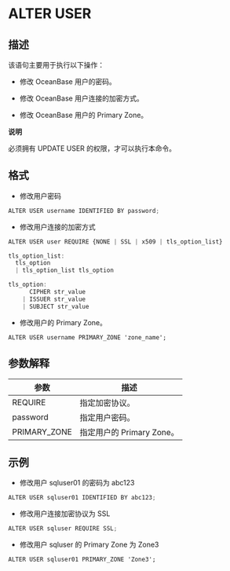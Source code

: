 ALTER USER 
===============================



描述 
-----------

该语句主要用于执行以下操作：

* 修改 OceanBase 用户的密码。

  

* 修改 OceanBase 用户连接的加密方式。

  

* 修改 OceanBase 用户的 Primary Zone。

  



**说明**



必须拥有 UPDATE USER 的权限，才可以执行本命令。

格式 
-----------

* 修改用户密码

  




```javascript
ALTER USER username IDENTIFIED BY password;
```



* 修改用户连接的加密方式

  




```javascript
ALTER USER user REQUIRE {NONE | SSL | x509 | tls_option_list}

tls_option_list:
  tls_option
  | tls_option_list tls_option

tls_option:
      CIPHER str_value
    | ISSUER str_value
    | SUBJECT str_value
```



* 修改用户的 Primary Zone。

  




```unknow
ALTER USER username PRIMARY_ZONE 'zone_name';
```



参数解释 
-------------



|      参数      |         描述          |
|--------------|---------------------|
| REQUIRE      | 指定加密协议。             |
| password     | 指定用户密码。             |
| PRIMARY_ZONE | 指定用户的 Primary Zone。 |



示例 
-----------

* 修改用户 sqluser01 的密码为 abc123

  




```javascript
ALTER USER sqluser01 IDENTIFIED BY abc123;
```



* 修改用户连接加密协议为 SSL

  




```javascript
ALTER USER sqluser REQUIRE SSL;
```



* 修改用户 sqluser 的 Primary Zone 为 Zone3

  




```unknow
ALTER USER sqluser01 PRIMARY_ZONE 'Zone3';
```



